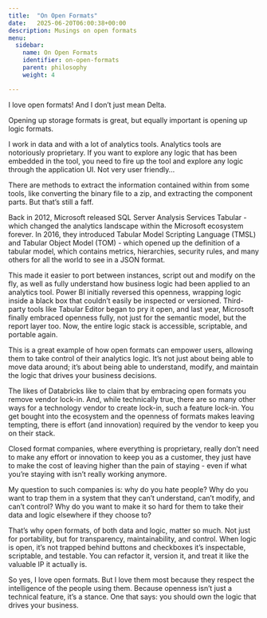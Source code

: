 ```yaml
---
title:  "On Open Formats"
date:   2025-06-20T06:00:38+00:00
description: Musings on open formats
menu:
  sidebar:
    name: On Open Formats
    identifier: on-open-formats
    parent: philosophy
    weight: 4

---
```


I love open formats! And I don’t just mean Delta.

Opening up storage formats is great, but equally important is opening up logic formats.

I work in data and with a lot of analytics tools. Analytics tools are notoriously proprietary. If you want to explore any logic that has been embedded in the tool, you need to fire up the tool and explore any logic through the application UI. Not very user friendly…

There are methods to extract the information contained within from some tools, like converting the binary file to a zip, and extracting the component parts. But that’s still a faff.

Back in 2012, Microsoft released SQL Server Analysis Services Tabular - which changed the analytics landscape within the Microsoft ecosystem forever. In 2016, they introduced Tabular Model Scripting Language (TMSL) and Tabular Object Model (TOM) - which opened up the definition of a tabular model, which contains metrics, hierarchies, security rules, and many others for all the world to see in a JSON format.

This made it easier to port between instances, script out and modify on the fly, as well as fully understand how business logic had been applied to an analytics tool. Power BI initially reversed this openness, wrapping logic inside a black box that couldn’t easily be inspected or versioned. Third-party tools like Tabular Editor began to pry it open, and last year, Microsoft finally embraced openness fully, not just for the semantic model, but the report layer too. Now, the entire logic stack is accessible, scriptable, and portable again.

This is a great example of how open formats can empower users, allowing them to take control of their analytics logic. It’s not just about being able to move data around; it’s about being able to understand, modify, and maintain the logic that drives your business decisions.

The likes of Databricks like to claim that by embracing open formats you remove vendor lock-in. And, while technically true, there are so many other ways for a technology vendor to create lock-in, such a feature lock-in. You get bought into the ecosystem and the openness of formats makes leaving tempting, there is effort (and innovation) required by the vendor to keep you on their stack.

Closed format companies, where everything is proprietary, really don’t need to make any effort or innovation to keep you as a customer, they just have to make the cost of leaving higher than the pain of staying - even if what you’re staying with isn’t really working anymore.

My question to such companies is: why do you hate people? Why do you want to trap them in a system that they can’t understand, can’t modify, and can’t control? Why do you want to make it so hard for them to take their data and logic elsewhere if they choose to?

That’s why open formats, of both data and logic, matter so much. Not just for portability, but for transparency, maintainability, and control. When logic is open, it’s not trapped behind buttons and checkboxes it’s inspectable, scriptable, and testable. You can refactor it, version it, and treat it like the valuable IP it actually is.

So yes, I love open formats. But I love them most because they respect the intelligence of the people using them. Because openness isn’t just a technical feature, it’s a stance. One that says: you should own the logic that drives your business.
